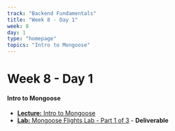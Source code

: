 ```yaml
---
track: "Backend Fundamentals"
title: "Week 8 - Day 1"
week: 8
day: 1
type: "homepage"
topics: "Intro to Mongoose"
---
```



# Week 8 - Day 1

#### Intro to Mongoose
- [**Lecture:** Intro to Mongoose](/backend-fundamentals/week-8/day-1/lecture-materials/intro-to-the-dom/)
- [**Lab:** Mongoose Flights Lab - Part 1 of 3](/backend-fundamentals/week-8/day-1/labs/mongoose-flights-part-1/) - **Deliverable**
